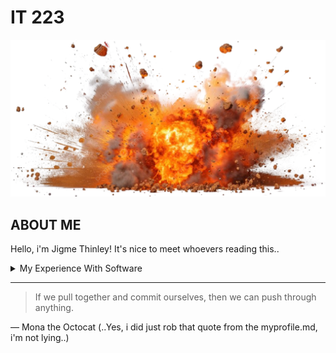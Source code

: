 # IT 223
<picture>
<source media="(prefers-color-scheme: dark)" srcset="niko.jpeg">
<source media="(prefers-color-scheme: light)" srcset="niko_is_dead.png">
<img alt="YOUR-ALT-TEXT" src="explosion.png">
</picture>

## ABOUT ME

Hello, i'm Jigme Thinley! It's nice to meet whoevers reading this..

<details>
<summary>My Experience With Software</summary>

| Rank | Code Experience |
|-----:|-----------------|
|     1| Python          |
|     2| Linux           |
|     3| Other (etc)     |

</details>

---
> If we pull together and commit ourselves, then we can push through anything.

— Mona the Octocat
(..Yes, i did just rob that quote from the myprofile.md, i'm not lying..)

<!-- TO DO: add more comments. -->